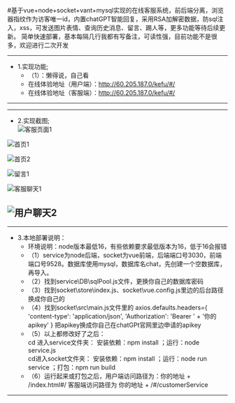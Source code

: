 #基于vue+node+socket+vant+mysql实现的在线客服系统，前后端分离，浏览器指纹作为访客唯一id，内置chatGPT智能回复，采用RSA加解密数据，防sql注入，xss，可发送图片表情、查询历史消息、留言、踢人等，更多功能等待后续更新。
简单快速部署，基本每隔几行我都有写备注，可读性强，目前功能不是很多，欢迎进行二次开发

-------------------------------------------------------------------------------------------------
 * 1.实现功能;  
	+	（1）：懒得说，自己看  
	+	 在线体验地址（用户端）：http://60.205.187.0/kefu/#/  
	+	 在线体验地址（客服端）：http://60.205.187.0/kefu/#/  		
-------------------------------------------------------------------------------------------------

-------------------------------------------------------------------------------------------------
 * 2.实现截图;  
![客服页面1](https://47image.oss-cn-heyuan.aliyuncs.com/github/kefu/1.jpg)

![首页1](https://47image.oss-cn-heyuan.aliyuncs.com/github/kefu/2.jpg)

![首页2](https://47image.oss-cn-heyuan.aliyuncs.com/github/kefu/3.jpg)

![留言1](https://47image.oss-cn-heyuan.aliyuncs.com/github/kefu/4.jpg)

![客服聊天1](https://47image.oss-cn-heyuan.aliyuncs.com/github/kefu/5.jpg)

![用户聊天2](https://47image.oss-cn-heyuan.aliyuncs.com/github/kefu/6.jpg)
-------------------------------------------------------------------------------------------------


-------------------------------------------------------------------------------------------------
 * 3.本地部署说明：  
	+	环境说明：node版本最低16，有些依赖要求最低版本为16，低于16会报错  
	+	（1）service为node后端，socket为vue前端，后端端口号3030，前端端口号9528。数据库使用mysql，数据库名chat，先创建一个空数据库，再导入。  
	+	（2）找到service\DB\sqlPool.js文件，更换你自己的数据库密码  
	+	（3）找到socket\store\index.js、socket\vue.config.js里边的后台路径换成你自己的  
	+	（4）找到socket\src\main.js文件里的 axios.defaults.headers={ 'content-type': 'application/json', 'Authorization': 'Bearer ' + '你的apikey' } 把apikey换成你自己在chatGPt官网里边申请的apikey  
	+	（5）以上都修改好了之后：  
	 	  cd 进入service文件夹：  安装依赖：npm install  ；运行：node service.js  
		  cd进入socket文件夹：  安装依赖：npm install  ；运行：node run service  ；打包：npm run build 
	+	（6）运行起来或打包之后，用户端访问路径为：你的地址 + /index.html#/  客服端访问路径为 你的地址 + /#/customerService  
-------------------------------------------------------------------------------------------------


